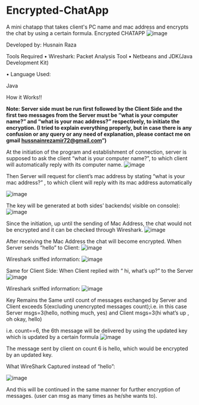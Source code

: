 # Encrypted-ChatApp
A mini chatapp that takes client's PC name and mac address and encrypts the chat by using a certain formula.
Encrypted CHATAPP
![image](https://user-images.githubusercontent.com/85040899/120102725-dedfd200-c165-11eb-9b7c-734a6028f7df.png)


Developed by: Husnain Raza

Tools Required
•	Wireshark: Packet Analysis Tool
•	Netbeans and JDK(Java Development Kit)

•	Language Used:
	
Java 


How it Works!!




<b>Note: Server side must be run first followed by the Client Side and the first two messages from the Server must be “what is your computer name?” and “what is your mac address?” respectively, to initiate the encryption. (I tried to explain everything properly, but in case there is any confusion or any query or any need of explanation, please contact me on gmail hussnainrezamir72@gmail.com”) </b>

At the initiation of the program and establishment of connection, server is supposed to ask the client “what is your computer name?”, to which client will automatically reply with its computer name.
 ![image](https://user-images.githubusercontent.com/85040899/120102767-12baf780-c166-11eb-94a9-6cbae5453bdc.png)


Then Server will request for client’s mac address by stating “what is your mac address?” , to which client will reply with its mac address automatically
 

![image](https://user-images.githubusercontent.com/85040899/120102777-18b0d880-c166-11eb-9356-2f27776364b8.png)


The key will be generated at both sides’ backends( visible on console):
![image](https://user-images.githubusercontent.com/85040899/120102790-29f9e500-c166-11eb-8d15-a02ec67ef007.png)

 
Since the initiation, up until the sending of Mac Address, the chat would not be encrypted and it can be checked through Wireshark.
 ![image](https://user-images.githubusercontent.com/85040899/120102824-4ac23a80-c166-11eb-9f03-0bdc4e64fe3b.png)


After receiving the Mac Address the chat will become encrypted.
When Server sends “hello” to Client:
 ![image](https://user-images.githubusercontent.com/85040899/120102835-557ccf80-c166-11eb-9af4-edf674a94850.png)


Wireshark sniffed information:
![image](https://user-images.githubusercontent.com/85040899/120102849-5f9ece00-c166-11eb-8f82-8b6dcfa7c356.png)
 

Same for Client Side:
When Client replied with “ hi, what’s up?” to the Server
 ![image](https://user-images.githubusercontent.com/85040899/120102858-6af1f980-c166-11eb-8774-dac664cf3145.png)


Wireshark sniffed information:
 ![image](https://user-images.githubusercontent.com/85040899/120102866-704f4400-c166-11eb-813e-737b3d5cd6a5.png)


Key Remains the Same until count of messages exchanged by Server and Client exceeds 5(excluding unencrypted messages count);i.e. in this case Server msgs=3(hello, nothing much, yes) and Client msgs=3(hi what’s up , oh okay, hello)

 i.e. count==6, the 6th message will be delivered by using the updated key which is updated by a certain formula
![image](https://user-images.githubusercontent.com/85040899/120102890-86f59b00-c166-11eb-8413-1adf6369501b.png)

 

The message sent by client on count 6 is hello, which would be encrypted by an updated key.

What WireShark Captured instead of “hello”:

 ![image](https://user-images.githubusercontent.com/85040899/120102901-9379f380-c166-11eb-87d7-122aba259654.png)

And this will be continued in the same manner for further encryption of messages.
(user can msg as many times as he/she wants to).


 
